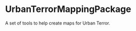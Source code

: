 UrbanTerrorMappingPackage
=========================

A set of tools to help create maps for Urban Terror. 
